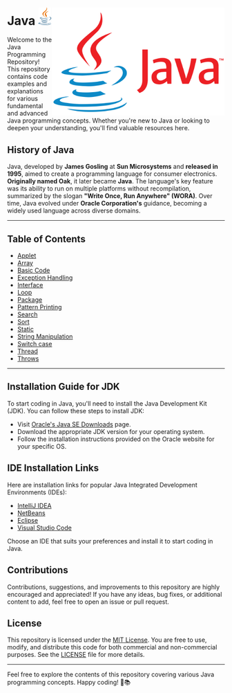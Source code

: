 # Java [<img alt="Java Logo" width="30" src="assets/java-logo-2.png">](https://www.java.com/en/) <img align="right" alt="Java Logo" width="400" src="assets/Java-Logo.png">

Welcome to the Java Programming Repository! This repository contains code examples and explanations for various fundamental and advanced Java programming concepts. Whether you're new to Java or looking to deepen your understanding, you'll find valuable resources here.

## History of Java

Java, developed by **James Gosling** at **Sun Microsystems** and **released in 1995**, aimed to create a programming language for consumer electronics. **Originally named Oak**, it later became **Java**. The language's key feature was its ability to run on multiple platforms without recompilation, summarized by the slogan **"Write Once, Run Anywhere" (WORA)**. Over time, Java evolved under **Oracle Corporation's** guidance, becoming a widely used language across diverse domains.

---

## Table of Contents

- [Applet](https://github.com/ThisIs-Developer/Java/tree/main/Applet)
- [Array](https://github.com/ThisIs-Developer/Java/tree/main/Array)
- [Basic Code](https://github.com/ThisIs-Developer/Java/tree/main/Basic%20Code)
- [Exception Handling](https://github.com/ThisIs-Developer/Java/tree/main/Exception%20Handling)
- [Interface](https://github.com/ThisIs-Developer/Java/tree/main/Interface)
- [Loop](https://github.com/ThisIs-Developer/Java/tree/main/Loop)
- [Package](https://github.com/ThisIs-Developer/Java/tree/main/Package)
- [Pattern Printing](https://github.com/ThisIs-Developer/Java/tree/main/Pattern%20Printing)
- [Search](https://github.com/ThisIs-Developer/Java/tree/main/Search)
- [Sort](https://github.com/ThisIs-Developer/Java/tree/main/Sort)
- [Static](https://github.com/ThisIs-Developer/Java/tree/main/Static)
- [String Manipulation](https://github.com/ThisIs-Developer/Java/tree/main/String%20Manipulation)
- [Switch case](https://github.com/ThisIs-Developer/Java/tree/main/Switch%20case)
- [Thread](https://github.com/ThisIs-Developer/Java/tree/main/Thread)
- [Throws](https://github.com/ThisIs-Developer/Java/tree/main/Throws)


---

## Installation Guide for JDK

To start coding in Java, you'll need to install the Java Development Kit (JDK). You can follow these steps to install JDK:

- Visit [Oracle's Java SE Downloads](https://www.oracle.com/java/technologies/javase-jdk11-downloads.html) page.
- Download the appropriate JDK version for your operating system.
- Follow the installation instructions provided on the Oracle website for your specific OS.

## IDE Installation Links

Here are installation links for popular Java Integrated Development Environments (IDEs):

- [IntelliJ IDEA](https://www.jetbrains.com/idea/download/)
- [NetBeans](https://netbeans.apache.org/download/index.html)
- [Eclipse](https://www.eclipse.org/downloads/)
- [Visual Studio Code](https://code.visualstudio.com/)

Choose an IDE that suits your preferences and install it to start coding in Java.

## Contributions

Contributions, suggestions, and improvements to this repository are highly encouraged and appreciated! If you have any ideas, bug fixes, or additional content to add, feel free to open an issue or pull request.

## License

This repository is licensed under the [MIT License](LICENSE). You are free to use, modify, and distribute this code for both commercial and non-commercial purposes. See the [LICENSE](LICENSE) file for more details.

---

Feel free to explore the contents of this repository covering various Java programming concepts. Happy coding! 🚀📚
